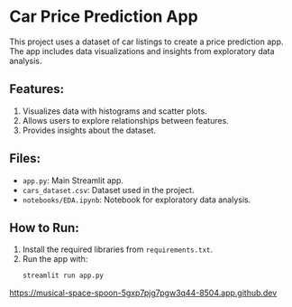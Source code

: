 # Car Price Prediction App

This project uses a dataset of car listings to create a price prediction app. The app includes data visualizations and insights from exploratory data analysis.

## Features:
1. Visualizes data with histograms and scatter plots.
2. Allows users to explore relationships between features.
3. Provides insights about the dataset.

## Files:
- `app.py`: Main Streamlit app.
- `cars_dataset.csv`: Dataset used in the project.
- `notebooks/EDA.ipynb`: Notebook for exploratory data analysis.

## How to Run:
1. Install the required libraries from `requirements.txt`.
2. Run the app with:
   ```bash
   streamlit run app.py
https://musical-space-spoon-5gxp7pjg7pgw3q44-8504.app.github.dev 
